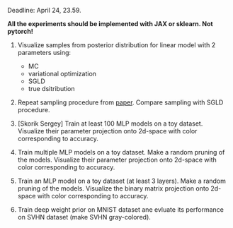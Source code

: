 Deadline: April 24, 23.59.

**All the experiments should be implemented with JAX or sklearn. Not pytorch!**
1. Visualize samples from posterior distribution for linear model with 2 parameters using:
    - MC
    - variational optimization
    - SGLD
    - true dsitribution
    
     
2. Repeat sampling procedure from [paper](https://arxiv.org/abs/1211.4246). Compare sampling with SGLD procedure.

3. [Skorik Sergey] Train at least 100 MLP models on a toy dataset. Visualize their parameter projection onto 2d-space with color corresponding to accuracy.

4. Train multiple MLP models on a toy dataset. Make a random pruning of the models. Visualize their parameter projection onto 2d-space with color corresponding to accuracy.
    

5. Train an MLP model on a toy dataset (at least 3 layers). Make a random pruning of the models. Visualize the binary matrix projection onto 2d-space with color corresponding to accuracy.
   
6. Train deep weight prior on MNIST dataset ane evluate its performance on SVHN dataset (make SVHN gray-colored).

